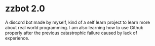 # zzbot 2.0

A discord bot made by myself, kind of a self learn project to learn more about real world programming. I am also learning how to use Github properly after the previous catastrophic failure caused by lack of experience.
